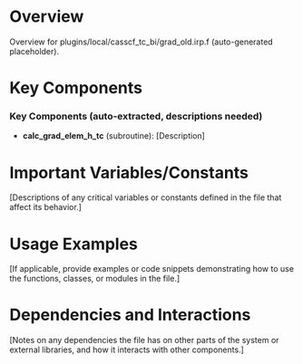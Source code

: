 # Overview

Overview for plugins/local/casscf_tc_bi/grad_old.irp.f (auto-generated placeholder).

# Key Components

### Key Components (auto-extracted, descriptions needed)
- **calc_grad_elem_h_tc** (subroutine): [Description]

# Important Variables/Constants

[Descriptions of any critical variables or constants defined in the file that affect its behavior.]

# Usage Examples

[If applicable, provide examples or code snippets demonstrating how to use the functions, classes, or modules in the file.]

# Dependencies and Interactions

[Notes on any dependencies the file has on other parts of the system or external libraries, and how it interacts with other components.]
